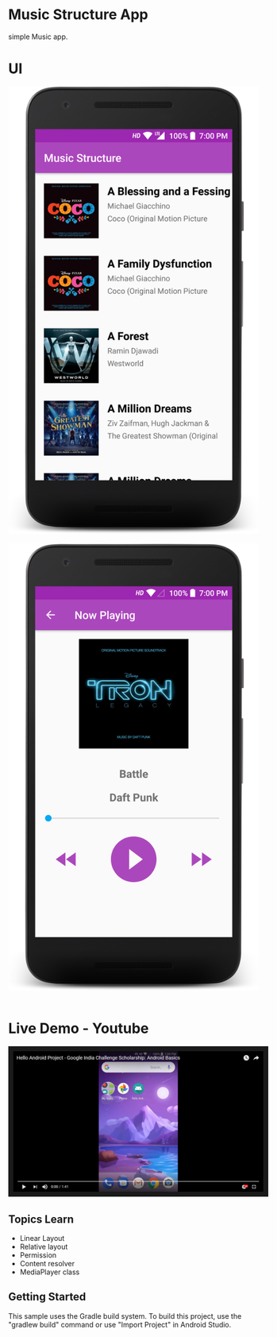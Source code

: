 Music Structure App 
===================================
simple Music app.

UI 
===================================
<div align="center">
    <img src="https://github.com/hasanmohdkhan/Android-Basics-Nanodegree--MusicApp/blob/master/device-2018-07-16-185258.png" width="600px"</img> 
</div>
<br>

<div align="center">
    <img src="https://github.com/hasanmohdkhan/Android-Basics-Nanodegree--MusicApp/blob/master/device-2018-07-16-185643.png" width="600px"</img> 
</div>
<br>

Live Demo - Youtube 
=================================
<a href="https://youtu.be/hQSmwtNuMsE" target="_blank"><img src="https://github.com/hasanmohdkhan/Hello-Android---Udacity-basic-/blob/master/youtube.png" 
alt="IMAGE ALT TEXT HERE" width="600px"  border="10" /></a>


Topics Learn 
--------------

- Linear Layout
- Relative layout
- Permission
- Content resolver
- MediaPlayer class 

Getting Started
---------------

This sample uses the Gradle build system. To build this project, use the
"gradlew build" command or use "Import Project" in Android Studio.


















